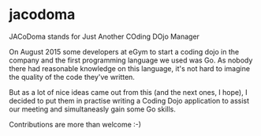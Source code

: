 # jacodoma
JACoDoma stands for Just Another COding DOjo Manager

On August 2015 some developers at eGym to start a coding dojo in the company and the first programming language we used was Go. As nobody there had reasonable knowledge on this language, it's not hard to imagine the quality of the code they've written.

But as a lot of nice ideas came out from this (and the next ones, I hope), I decided to put them in practise writing a Coding Dojo application to assist our meeting and simultaneasly gain some Go skills.

Contributions are more than welcome :-)
